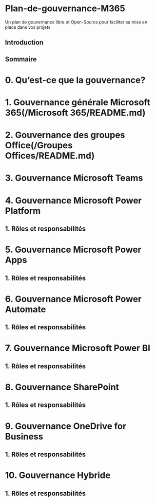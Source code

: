 # Plan-de-gouvernance-M365
Un plan de gouvernance libre et Open-Source pour faciliter sa mise en place dans vos projets

## Introduction

## Sommaire




# 0. Qu’est-ce que la gouvernance?

# 1. Gouvernance générale Microsoft 365(/Microsoft 365/README.md)

# 2. Gouvernance des groupes Office(/Groupes Offices/README.md)

# 3. Gouvernance Microsoft Teams

# 4. Gouvernance Microsoft Power Platform
## 1. Rôles et responsabilités
# 5. Gouvernance Microsoft Power Apps
## 1. Rôles et responsabilités
# 6. Gouvernance Microsoft Power Automate
## 1. Rôles et responsabilités
# 7. Gouvernance Microsoft Power BI
## 1. Rôles et responsabilités
# 8. Gouvernance SharePoint
## 1. Rôles et responsabilités
# 9. Gouvernance OneDrive for Business
## 1. Rôles et responsabilités
# 10. Gouvernance Hybride
## 1. Rôles et responsabilités
